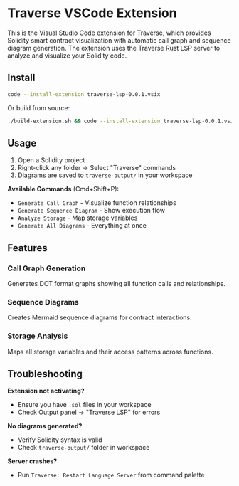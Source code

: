 # Traverse VSCode Extension

This is the Visual Studio Code extension for Traverse, which provides Solidity smart contract visualization with automatic call graph and sequence diagram generation. The extension uses the Traverse Rust LSP server to analyze and visualize your Solidity code.

## Install

```bash
code --install-extension traverse-lsp-0.0.1.vsix
```

Or build from source:

```bash
./build-extension.sh && code --install-extension traverse-lsp-0.0.1.vsix
```

## Usage

1. Open a Solidity project
2. Right-click any folder → Select "Traverse" commands
3. Diagrams are saved to `traverse-output/` in your workspace

**Available Commands** (Cmd+Shift+P):

- `Generate Call Graph` - Visualize function relationships
- `Generate Sequence Diagram` - Show execution flow
- `Analyze Storage` - Map storage variables
- `Generate All Diagrams` - Everything at once

## Features

### Call Graph Generation

Generates DOT format graphs showing all function calls and relationships.

### Sequence Diagrams

Creates Mermaid sequence diagrams for contract interactions.

### Storage Analysis

Maps all storage variables and their access patterns across functions.

## Troubleshooting

**Extension not activating?**

- Ensure you have `.sol` files in your workspace
- Check Output panel → "Traverse LSP" for errors

**No diagrams generated?**

- Verify Solidity syntax is valid
- Check `traverse-output/` folder in workspace

**Server crashes?**

- Run `Traverse: Restart Language Server` from command palette
